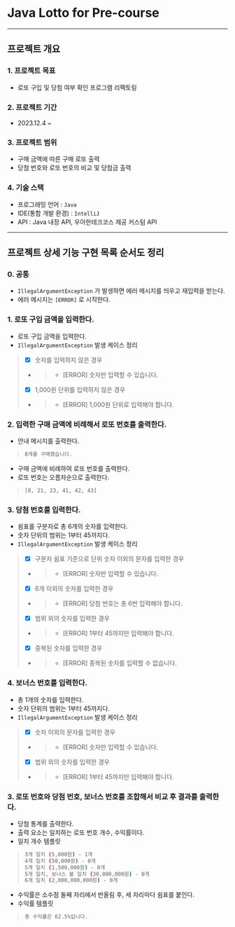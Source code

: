 # Java Lotto for Pre-course

---
## 프로젝트 개요
### 1. 프로젝트 목표
- 로또 구입 및 당첨 여부 확인 프로그램 리팩토링
### 2. 프로젝트 기간
- 2023.12.4 ~
### 3. 프로젝트 범위
- 구매 금액에 따른 구매 로또 출력
- 당첨 번호와 로또 번호의 비교 및 당첨금 출력
### 4. 기술 스택
- 프로그래밍 언어 : `Java`
- IDE(통합 개발 환경) : `IntelliJ`
- API : Java 내장 API, 우아한테크코스 제공 커스텀 API
---
## 프로젝트 상세 기능 구현 목록 순서도 정리

### 0. 공통
- `IllegalArgumentException` 가 발생하면 에러 메시지를 띄우고 재입력을 받는다.
- 에러 메시지는 `[ERROR]` 로 시작한다.

### 1. 로또 구입 금액을 입력한다.

- 로또 구입 금액을 입력한다.
- `IllegalArgumentException` 발생 케이스 정리
>- [x] 숫자를 입력하지 않은 경우
>- >- [ERROR] 숫자만 입력할 수 있습니다.
>- [x] 1,000원 단위를 입력하지 않은 경우
>- >- [ERROR] 1,000원 단위로 입력해야 합니다.

### 2. 입력한 구매 금액에 비례해서 로또 번호를 출력한다.
- 안내 메시지를 출력한다.
> ```bash
> 8개를 구매했습니다.
> ```
- 구매 금액에 비례하여 로또 번호를 출력한다.
- 로또 번호는 오름차순으로 출력한다.
> ```bash
> [8, 21, 23, 41, 42, 43] 
> ```

### 3. 당첨 번호를 입력한다.
- 쉼표를 구분자로 총 6개의 숫자를 입력한다.
- 숫자 단위의 범위는 1부터 45까지다.
- `IllegalArgumentException` 발생 케이스 정리
>- [x] 구분자 쉼표 기준으로 단위 숫자 이외의 문자를 입력한 경우
>- >- [ERROR] 숫자만 입력할 수 있습니다.
>- [x] 6개 이외의 숫자를 입력한 경우
>- >- [ERROR] 당첨 번호는 총 6번 입력해야 합니다.
>- [x] 범위 외의 숫자를 입력한 경우
>- >- [ERROR] 1부터 45까지만 입력해야 합니다.
>- [x] 중복된 숫자를 입력한 경우
>- >- [ERROR] 중복된 숫자를 입력할 수 없습니다.

### 4. 보너스 번호를 입력한다.

- 총 1개의 숫자를 입력한다.
- 숫자 단위의 범위는 1부터 45까지다.
- `IllegalArgumentException` 발생 케이스 정리
>- [x] 숫자 이외의 문자를 입력한 경우
>- >- [ERROR] 숫자만 입력할 수 있습니다.
>- [x] 범위 외의 숫자를 입력한 경우
>- >- [ERROR] 1부터 45까지만 입력해야 합니다.


### 3. 로또 번호와 당첨 번호, 보너스 번호를 조합해서 비교 후 결과를 출력한다.

- 당첨 통계를 출력한다.
- 출력 요소는 일치하는 로또 번호 개수, 수익률이다.
- 일치 개수 템플릿
> ```bash
> 3개 일치 (5,000원) - 1개
> 4개 일치 (50,000원) - 0개
> 5개 일치 (1,500,000원) - 0개
> 5개 일치, 보너스 볼 일치 (30,000,000원) - 0개
> 6개 일치 (2,000,000,000원) - 0개
> ```
- 수익률은 소수점 둘째 자리에서 반올림 후, 세 자리마다 쉼표를 붙인다.
- 수익률 템플릿
> ```bash
> 총 수익률은 62.5%입니다.
> ```